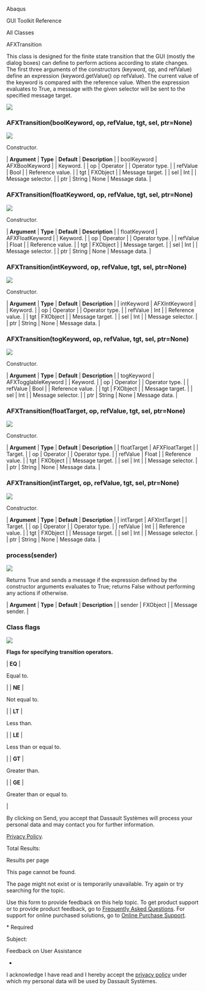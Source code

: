 Abaqus

GUI Toolkit Reference

All Classes

AFXTransition

This class is designed for the finite state transition that the GUI (mostly the dialog boxes) can define to perform actions according to state changes. The first three arguments of the constructors (keyword, op, and refValue) define an expression (keyword.getValue() op refValue). The current value of the keyword is compared with the reference value. When the expression evaluates to True, a message with the given selector will be sent to the specified message target.

![](https://help.3ds.com/2023/English/DSSIMULIA_Established/SIMACAERefImages/gui-afxtransition.png)

### AFXTransition(boolKeyword, op, refValue, tgt, sel, ptr=None)  
![](https://help.3ds.com/2023/English/DSSIMULIA_Established/IconsReference/butix_top_wline.png)

Constructor.

| **Argument** | **Type** | **Default** | **Description** |
| boolKeyword | AFXBoolKeyword |   | Keyword. |
| op | Operator |   | Operator type. |
| refValue | Bool |   | Reference value. |
| tgt | FXObject |   | Message target. |
| sel | Int |   | Message selector. |
| ptr | String | None | Message data. |

### AFXTransition(floatKeyword, op, refValue, tgt, sel, ptr=None)  
![](https://help.3ds.com/2023/English/DSSIMULIA_Established/IconsReference/butix_top_wline.png)

Constructor.

| **Argument** | **Type** | **Default** | **Description** |
| floatKeyword | AFXFloatKeyword |   | Keyword. |
| op | Operator |   | Operator type. |
| refValue | Float |   | Reference value. |
| tgt | FXObject |   | Message target. |
| sel | Int |   | Message selector. |
| ptr | String | None | Message data. |

### AFXTransition(intKeyword, op, refValue, tgt, sel, ptr=None)  
![](https://help.3ds.com/2023/English/DSSIMULIA_Established/IconsReference/butix_top_wline.png)

Constructor.

| **Argument** | **Type** | **Default** | **Description** |
| intKeyword | AFXIntKeyword |   | Keyword. |
| op | Operator |   | Operator type. |
| refValue | Int |   | Reference value. |
| tgt | FXObject |   | Message target. |
| sel | Int |   | Message selector. |
| ptr | String | None | Message data. |

### AFXTransition(togKeyword, op, refValue, tgt, sel, ptr=None)  
![](https://help.3ds.com/2023/English/DSSIMULIA_Established/IconsReference/butix_top_wline.png)

Constructor.

| **Argument** | **Type** | **Default** | **Description** |
| togKeyword | AFXTogglableKeyword |   | Keyword. |
| op | Operator |   | Operator type. |
| refValue | Bool |   | Reference value. |
| tgt | FXObject |   | Message target. |
| sel | Int |   | Message selector. |
| ptr | String | None | Message data. |

### AFXTransition(floatTarget, op, refValue, tgt, sel, ptr=None)  
![](https://help.3ds.com/2023/English/DSSIMULIA_Established/IconsReference/butix_top_wline.png)

Constructor.

| **Argument** | **Type** | **Default** | **Description** |
| floatTarget | AFXFloatTarget |   | Target. |
| op | Operator |   | Operator type. |
| refValue | Float |   | Reference value. |
| tgt | FXObject |   | Message target. |
| sel | Int |   | Message selector. |
| ptr | String | None | Message data. |

### AFXTransition(intTarget, op, refValue, tgt, sel, ptr=None)  
![](https://help.3ds.com/2023/English/DSSIMULIA_Established/IconsReference/butix_top_wline.png)

Constructor.

| **Argument** | **Type** | **Default** | **Description** |
| intTarget | AFXIntTarget |   | Target. |
| op | Operator |   | Operator type. |
| refValue | Int |   | Reference value. |
| tgt | FXObject |   | Message target. |
| sel | Int |   | Message selector. |
| ptr | String | None | Message data. |

### process(sender)  
![](https://help.3ds.com/2023/English/DSSIMULIA_Established/IconsReference/butix_top_wline.png)

Returns True and sends a message if the expression defined by the constructor arguments evaluates to True; returns False without performing any actions if otherwise.

| **Argument** | **Type** | **Default** | **Description** |
| sender | FXObject |   | Message sender. |

### Class flags  
![](https://help.3ds.com/2023/English/DSSIMULIA_Established/IconsReference/butix_top_wline.png)


**Flags for specifying transition operators.**

| **EQ** | 

Equal to.

 |
| **NE** | 

Not equal to.

 |
| **LT** | 

Less than.

 |
| **LE** | 

Less than or equal to.

 |
| **GT** | 

Greater than.

 |
| **GE** | 

Greater than or equal to.

 |

By clicking on Send, you accept that Dassault Systèmes will process your personal data and may contact you for further information.

[Privacy Policy](https://www.3ds.com/privacy-policy).

Total Results:

Results per page

This page cannot be found.

The page might not exist or is temporarily unavailable. Try again or try searching for the topic.

Use this form to provide feedback on this help topic. To get product support or to provide product feedback, go to [Frequently Asked Questions](https://3ds.one/PO). For support for online purchased solutions, go to [Online Purchase Support](https://3ds.one/Q8).

\* Required

Subject:

Feedback on User Assistance

*

I acknowledge I have read and I hereby accept the [privacy policy](https://www.3ds.com/privacy-policy) under which my personal data will be used by Dassault Systèmes.